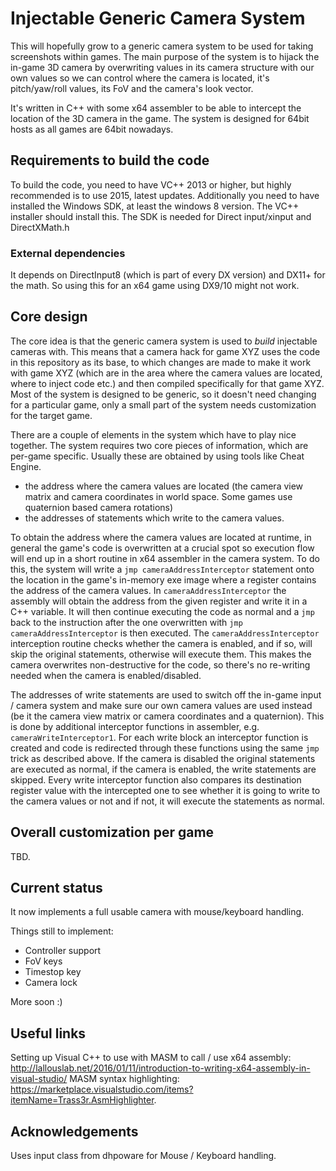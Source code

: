 Injectable Generic Camera System
============================

This will hopefully grow to a generic camera system to be used for taking screenshots within games. 
The main purpose of the system is to hijack the in-game 3D camera by overwriting values in its camera structure
with our own values so we can control where the camera is located, it's pitch/yaw/roll values,
its FoV and the camera's look vector. 

It's written in C++ with some x64 assembler to be able to intercept the location of the 3D camera in the game. 
The system is designed for 64bit hosts as all games are 64bit nowadays. 

## Requirements to build the code
To build the code, you need to have VC++ 2013 or higher, but highly recommended is to use 2015, latest updates. Additionally you need to have installed the Windows SDK, at least the 
windows 8 version. The VC++ installer should install this. The SDK is needed for Direct input/xinput and DirectXMath.h

### External dependencies
It depends on DirectInput8 (which is part of every DX version) and DX11+ for the math. So using this for an x64 game using DX9/10 might not work. 

## Core design

The core idea is that the generic camera system is used to _build_ injectable cameras with. This means that a camera hack for game XYZ uses the code
in this repository as its base, to which changes are made to make it work with game XYZ (which are in the area where the camera values are located, where to inject code etc.) and then
compiled specifically for that game XYZ. Most of the system is designed to be generic, so it doesn't need changing for a particular game, only a small part of
the system needs customization for the target game. 

There are a couple of elements in the system which have to play nice together. The system requires two core pieces of information, which are 
per-game specific. Usually these are obtained by using tools like Cheat Engine. 

* the address where the camera values are located (the camera view matrix and camera coordinates in world space. Some games use quaternion based camera rotations)
* the addresses of statements which write to the camera values. 

To obtain the address where the camera values are located at runtime, in general the game's code is overwritten at a crucial spot so 
execution flow will end up in a short routine in x64 assembler in the camera system. To do this, the system will write a `jmp cameraAddressInterceptor` statement
onto the location in the game's in-memory exe image where a register contains the address of the camera values. In `cameraAddressInterceptor` the assembly will obtain
the address from the given register and write it in a C++ variable. It will then continue executing the code as normal and a `jmp` back to the instruction after 
the one overwritten with `jmp cameraAddressInterceptor` is then executed. The `cameraAddressInterceptor` interception routine checks whether the camera is enabled, and if so, will
skip the original statements, otherwise will execute them. This makes the camera overwrites non-destructive for the code, so there's no re-writing needed when the camera is
enabled/disabled.

The addresses of write statements are used to switch off the in-game input / camera system and make sure our own camera values are used instead (be it the camera view matrix or
camera coordinates and a quaternion). This is done by additional interceptor functions in assembler, e.g. `cameraWriteInterceptor1`. For each write block an interceptor function
is created and code is redirected through these functions using the same `jmp` trick as described above. If the camera is disabled the original statements are executed as normal,
if the camera is enabled, the write statements are skipped. Every write interceptor function also compares its destination register value with the intercepted one to see whether it is
going to write to the camera values or not and if not, it will execute the statements as normal.

## Overall customization per game
TBD.

## Current status
It now implements a full usable camera with mouse/keyboard handling. 

Things still to implement:
* Controller support
* FoV keys
* Timestop key
* Camera lock

More soon :)

## Useful links
Setting up Visual C++ to use with MASM to call / use x64 assembly: http://lallouslab.net/2016/01/11/introduction-to-writing-x64-assembly-in-visual-studio/
MASM syntax highlighting: https://marketplace.visualstudio.com/items?itemName=Trass3r.AsmHighlighter. 

## Acknowledgements
Uses input class from dhpoware for Mouse / Keyboard handling.